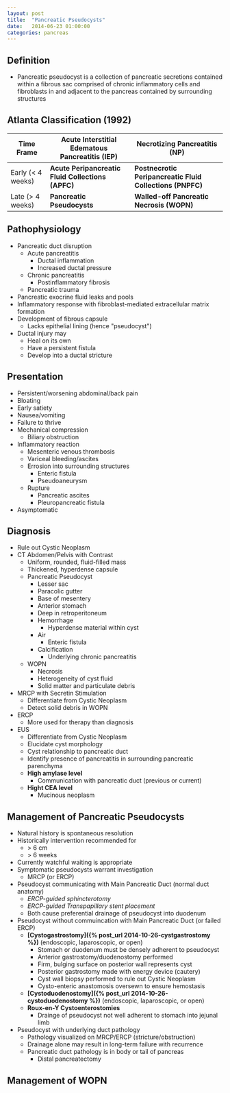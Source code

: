 ```yaml
---
layout: post
title:  "Pancreatic Pseudocysts"
date:   2014-06-23 01:00:00
categories: pancreas
---
```

## Definition
* Pancreatic pseudocyst is a collection of pancreatic secretions contained within a fibrous sac comprised of chronic inflammatory cells and fibroblasts in and adjacent to the pancreas contained by surrounding structures

## Atlanta Classification (1992)

| Time Frame | Acute Interstitial Edematous Pancreatitis (IEP) | Necrotizing Pancreatitis (NP) |
|------------|-------------------------------------------------|-------------------------------|
| Early (&lt; 4 weeks) | **Acute Peripancreatic Fluid Collections (APFC)** | **Postnecrotic Peripancreatic Fluid Collections (PNPFC)** |
| Late (&gt; 4 weeks)  | **Pancreatic Pseudocysts**                        | **Walled-off Pancreatic Necrosis (WOPN)**                 |
    
## Pathophysiology
* Pancreatic duct disruption
  * Acute pancreatitis
    * Ductal inflammation
    * Increased ductal pressure
  * Chronic pancreatitis
    * Postinflammatory fibrosis
  * Pancreatic trauma
* Pancreatic exocrine fluid leaks and pools
* Inflammatory response with fibroblast-mediated extracellular matrix formation
* Development of fibrous capsule
  * Lacks epithelial lining (hence "pseudocyst")
* Ductal injury may
  * Heal on its own
  * Have a persistent fistula
  * Develop into a ductal stricture
  
## Presentation
* Persistent/worsening abdominal/back pain
* Bloating
* Early satiety
* Nausea/vomiting
* Failure to thrive
* Mechanical compression
  * Biliary obstruction
* Inflammatory reaction
  * Mesenteric venous thrombosis
  * Variceal bleeding/ascites
  * Errosion into surrounding structures
    * Enteric fistula
    * Pseudoaneurysm
  * Rupture
    * Pancreatic ascites
    * Pleuropancreatic fistula
* Asymptomatic

## Diagnosis
* Rule out Cystic Neoplasm
* CT Abdomen/Pelvis with Contrast
  * Uniform, rounded, fluid-filled mass
  * Thickened, hyperdense capsule
  * Pancreatic Pseudocyst
    * Lesser sac
    * Paracolic gutter
    * Base of mesentery
    * Anterior stomach
    * Deep in retroperitoneum
    * Hemorrhage
      * Hyperdense material within cyst
    * Air
      * Enteric fistula
    * Calcification
      * Underlying chronic pancreatitis
  * WOPN
    * Necrosis
    * Heterogeneity of cyst fluid
    * Solid matter and particulate debris
* MRCP with Secretin Stimulation
  * Differentiate from Cystic Neoplasm
  * Detect solid debris in WOPN
* ERCP
  * More used for therapy than diagnosis
* EUS
  * Differentiate from Cystic Neoplasm
  * Elucidate cyst morphology
  * Cyst relationship to pancreatic duct
  * Identify presence of pancreatitis in surrounding pancreatic parenchyma
  * **High amylase level**
    * Communication with pancreatic duct (previous or current)
  * **Hight CEA level**
    * Mucinous neoplasm
    
## Management of Pancreatic Pseudocysts
* Natural history is spontaneous resolution
* Historically intervention recommended for
  * &gt; 6 cm
  * &gt; 6 weeks
* Currently watchful waiting is appropriate
* Symptomatic pseudocysts warrant investigation
  * MRCP (or ERCP)
* Pseudocyst communicating with Main Pancreatic Duct (normal duct anatomy)
  * *ERCP-guided sphincterotomy*
  * *ERCP-guided Transpapillary stent placement*
  * Both cause preferential drainage of pseudocyst into duodenum
* Pseudocyst without commuincation with Main Pancreatic Duct (or failed ERCP)
  * **[Cystogastrostomy]({% post_url 2014-10-26-cystgastrostomy %})** (endoscopic, laparoscopic, or open)
    * Stomach or duodenum must be densely adherent to pseudocyst
    * Anterior gastrostomy/duodenostomy performed
    * Firm, bulging surface on posterior wall represents cyst
    * Posterior gastrostomy made with energy device (cautery)
    * Cyst wall biopsy performed to rule out Cystic Neoplasm
    * Cysto-enteric anastomosis oversewn to ensure hemostasis
  * **[Cystoduodenostomy]({% post_url 2014-10-26-cystoduodenostomy %})** (endoscopic, laparoscopic, or open)
  * **Roux-en-Y Cystoenterostomies**
    * Drainge of pseudocyst not well adherent to stomach into jejunal limb
* Pseudocyst with underlying duct pathology
  * Pathology visualized on MRCP/ERCP (stricture/obstruction)
  * Drainage alone may result in long-term failure with recurrence
  * Pancreatic duct pathology is in body or tail of pancreas
    * Distal pancreatectomy
    
## Management of WOPN
